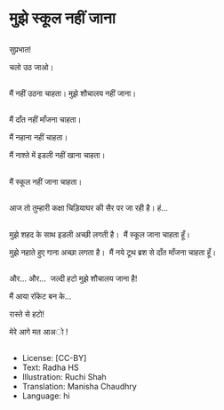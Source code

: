 # मुझे स्कूल नहीं जाना

##
सुप्रभात! 

चलो उठ जाओ। 

##
मैं नहीं उठना चाहता। मुझे शौचालय नहीं जाना।

##
मैं दाँत नहीं माँजना चाहता। 

मैं नहाना नहीं चाहता। 

मैं नाश्ते में इडली नहीं खाना चाहता। 

##
मैं स्कूल नहीं जाना चाहता।

##
आज तो तुम्हारी कक्षा चिड़ियाघर की सैर पर जा रही है। हं... 

##
मुझे शहद के साथ इडली अच्छी लगती है।  मैं स्कूल जाना चाहता हूँ। 

मुझे नहाते हुए गाना अच्छा लगता है।  मैं नये टूथ ब्रश से दाँत माँजना चाहता हूँ। 

##
और... और...  जल्दी हटो मुझे शौचालय जाना है! 

मैं आया रॉकेट बन के... 

रास्ते से हटो! 

मेरे आगे मत आअो !

##
* License: [CC-BY]
* Text: Radha HS
* Illustration: Ruchi Shah
* Translation: Manisha Chaudhry
* Language: hi
